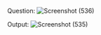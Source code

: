 Question:
![Screenshot (536)](https://user-images.githubusercontent.com/71884253/211324429-0e2b2aa9-97d9-44e4-a9a0-87040f590f1c.png)

Output:
![Screenshot (535)](https://user-images.githubusercontent.com/71884253/211324446-c90d7f2e-6383-4fae-a770-93c245dc14e6.png)

